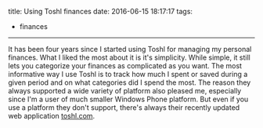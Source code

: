 title: Using Toshl finances
date: 2016-06-15 18:17:17
tags:
- finances
---
It has been four years since I started using Toshl for managing my personal finances. What I liked the most about it is it's simplicity. While simple, it still lets you categorize your finances as complicated as you want. The most informative way I use Toshl is to track how much I spent or saved during a given period and on what categories did I spend the most. The reason they always supported a wide variety of platform also pleased me, especially since I'm a user of much smaller Windows Phone platform. But even if you use a platform they don't support, there's always their recently updated web application [toshl.com](http://toshl.com).